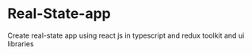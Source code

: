 # Real-State-app
Create real-state app using react js in typescript and redux toolkit and ui libraries
